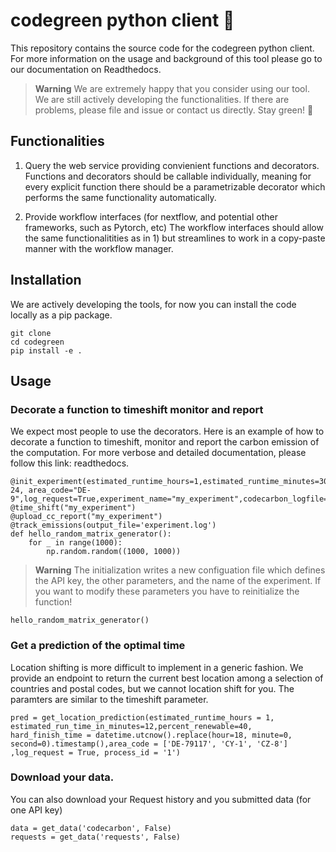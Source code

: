 # codegreen python client :seedling:
This repository contains the source code for the codegreen python client. For more information on the usage and background of this tool please go to our documentation on Readthedocs.

> **Warning**
> We are extremely happy that you consider using our tool. We are still actively developing the functionalities. If there are problems, please file and issue or contact us directly. Stay green! :seedling:

##
## Functionalities

1. Query the web service providing convienient functions and decorators.
Functions and decorators should be callable individually, meaning for every explicit function there should be a parametrizable decorator which performs the same functionality automatically.

2. Provide workflow interfaces (for nextflow, and potential other frameworks, such as Pytorch, etc)
The workflow interfaces should allow the same functionalitities as in 1) but streamlines to work in a copy-paste manner with the workflow manager.

## Installation

We are actively developing the tools, for now you can install the code locally as a pip package.
```
git clone
cd codegreen
pip install -e .
```
## Usage
### Decorate a function to timeshift monitor and report
We expect most people to use the decorators. Here is an example of how to decorate a function to timeshift, monitor and report the carbon emission of the computation.
For more verbose and detailed documentation, please follow this link: readthedocs.

```
@init_experiment(estimated_runtime_hours=1,estimated_runtime_minutes=30,percent_renewable=40,allowed_delay_hours= 24, area_code="DE-9",log_request=True,experiment_name="my_experiment",codecarbon_logfile="experiment.log",nextflow_logfile="nextflow.log",overwrite=True)
@time_shift("my_experiment")
@upload_cc_report("my_experiment")
@track_emissions(output_file='experiment.log')
def hello_random_matrix_generator():
    for _ in range(1000):
        np.random.random((1000, 1000))

```
> **Warning**
> The initialization writes a new configuation file which defines the API key, the other parameters, and the name of the experiment. If you want to modify these parameters you have to reinitialize the function!
```
hello_random_matrix_generator()
```

### Get a prediction of the optimal time
Location shifting is more difficult to implement in a generic fashion. We provide an endpoint to return the current best location among a selection of countries and postal codes, but we cannot location shift for you. The paramters are similar to the timeshift parameter.
```
pred = get_location_prediction(estimated_runtime_hours = 1, estimated_run_time_in_minutes=12,percent_renewable=40, hard_finish_time = datetime.utcnow().replace(hour=18, minute=0, second=0).timestamp(),area_code = ['DE-79117', 'CY-1', 'CZ-8'] ,log_request = True, process_id = '1')

```

### Download your data.
You can also download your Request history and you submitted data (for one API key)

```
data = get_data('codecarbon', False)
requests = get_data('requests', False)

```


